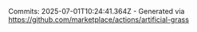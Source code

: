 Commits: 2025-07-01T10:24:41.364Z - Generated via https://github.com/marketplace/actions/artificial-grass
<br>

